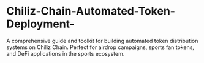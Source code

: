 # Chiliz-Chain-Automated-Token-Deployment-
A comprehensive guide and toolkit for building automated token distribution systems on Chiliz Chain. Perfect for airdrop campaigns, sports fan tokens, and DeFi applications in the sports ecosystem.
